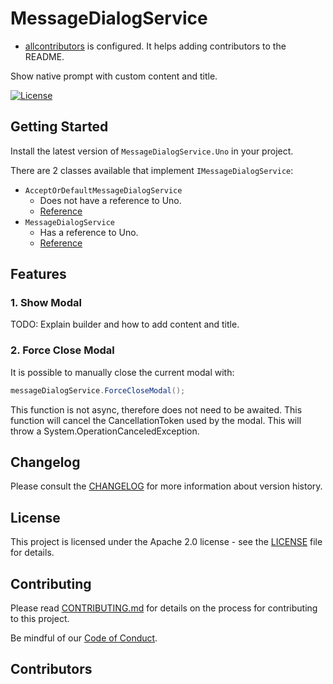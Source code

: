 # MessageDialogService

- [allcontributors](https://allcontributors.org/) is configured. It helps adding contributors to the README.

Show native prompt with custom content and title.

[![License](https://img.shields.io/badge/License-Apache%202.0-blue.svg)](LICENSE)

## Getting Started

Install the latest version of `MessageDialogService.Uno` in your project.

There are 2 classes available that implement `IMessageDialogService`:

- `AcceptOrDefaultMessageDialogService`
  - Does not have a reference to Uno.
  - [Reference](https://github.com/nventive/MessageDialogService/blob/master/src/MessageDialog/AcceptOrDefaultMessageDialogService.cs)
- `MessageDialogService`
  - Has a reference to Uno.
  - [Reference](https://github.com/nventive/MessageDialogService/blob/master/src/MessageDialog.Uno/MessageDialogService.cs)

## Features

### 1. Show Modal

TODO: Explain builder and how to add content and title.

### 2. Force Close Modal
It is possible to manually close the current modal with:

```csharp
messageDialogService.ForceCloseModal();
```

This function is not async, therefore does not need to be awaited. This function will cancel the CancellationToken used by the modal. This will throw a System.OperationCanceledException.

## Changelog

Please consult the [CHANGELOG](CHANGELOG.md) for more information about version
history.

## License

This project is licensed under the Apache 2.0 license - see the
[LICENSE](LICENSE) file for details.

## Contributing

Please read [CONTRIBUTING.md](CONTRIBUTING.md) for details on the process for
contributing to this project.

Be mindful of our [Code of Conduct](CODE_OF_CONDUCT.md).

## Contributors

<!-- ALL-CONTRIBUTORS-LIST:START - Do not remove or modify this section -->
<!-- ALL-CONTRIBUTORS-LIST:END -->
